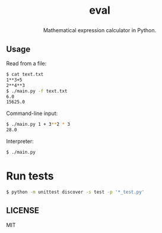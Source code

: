 # <p align="center">eval</p>

<p align="center">
  Mathematical expression calculator in Python.
</p>


## Usage
Read from a file:
```bash
$ cat text.txt
1**3+5
2**4**3
$ ./main.py -f text.txt
6.0
15625.0
```
Command-line input:
```bash
$ ./main.py 1 + 3**2 * 3
28.0
```
Interpreter:
```bash
$ ./main.py
```

# Run tests
```bash
$ python -m unittest discover -s test -p '*_test.py'
```

## LICENSE
MIT
